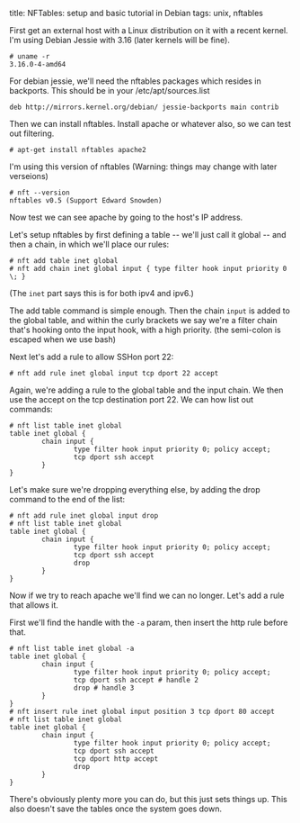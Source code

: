 title: NFTables: setup and basic tutorial in Debian
tags: unix, nftables

First get an external host with a Linux distribution on it with a recent kernel. I'm using Debian Jessie with 3.16 (later kernels will be fine).

    # uname -r
    3.16.0-4-amd64

For debian jessie, we'll need the nftables packages which resides in backports. This should be in your /etc/apt/sources.list

    deb http://mirrors.kernel.org/debian/ jessie-backports main contrib

Then we can install nftables. Install apache or whatever also, so we can test out filtering.

    # apt-get install nftables apache2

I'm using this version of nftables (Warning: things may change with later verseions)

    # nft --version
    nftables v0.5 (Support Edward Snowden)

Now test we can see apache by going to the host's IP address. 

Let's setup nftables by first defining a table -- we'll just call it global -- and then a chain, in which we'll place our rules:

    # nft add table inet global
    # nft add chain inet global input { type filter hook input priority 0 \; }

(The ``inet`` part says this is for both ipv4 and ipv6.)

The add table command is simple enough. Then the chain ``input`` is added to the global table, and within the curly brackets we say we're a filter chain that's hooking onto the input hook, with a high priority. (the semi-colon is escaped when we use bash)

Next let's add a rule to allow SSHon port 22:

    # nft add rule inet global input tcp dport 22 accept

Again, we're adding a rule to the global table and the input chain. We then use the accept on the tcp destination port 22. We can how list out commands: 

    # nft list table inet global
    table inet global {
            chain input {
                    type filter hook input priority 0; policy accept;
                    tcp dport ssh accept 
            }
    }

Let's make sure we're dropping everything else, by adding the drop command to the end of the list:

    # nft add rule inet global input drop
    # nft list table inet global
    table inet global {
            chain input {
                    type filter hook input priority 0; policy accept;
                    tcp dport ssh accept 
                    drop 
            }
    }

Now if we try to reach apache we'll find we can no longer. Let's add a rule that allows it.

First we'll find the handle with the ``-a`` param, then insert the http rule before that.

    # nft list table inet global -a
    table inet global {
            chain input {
                    type filter hook input priority 0; policy accept;
                    tcp dport ssh accept # handle 2
                    drop # handle 3
            }
    }
    # nft insert rule inet global input position 3 tcp dport 80 accept
    # nft list table inet global
    table inet global {
            chain input {
                    type filter hook input priority 0; policy accept;
                    tcp dport ssh accept 
                    tcp dport http accept 
                    drop 
            }
    }

There's obviously plenty more you can do, but this just sets things up. This also doesn't save the tables once the system goes down.

